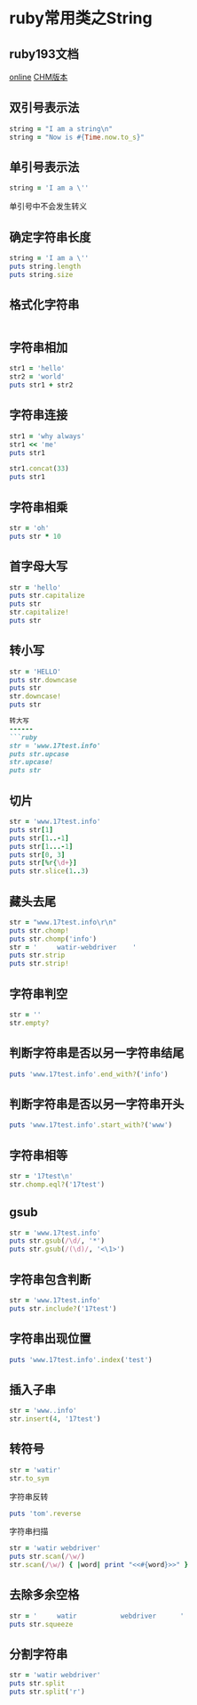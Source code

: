 ruby常用类之String
==================

ruby193文档
-----------
[online](http://ruby-doc.org/)
[CHM版本](http://pan.baidu.com/share/link?shareid=2950416849&uk=607566152)

双引号表示法
------------

```ruby
string = "I am a string\n"
string = "Now is #{Time.now.to_s}"
```

单引号表示法
------------

```ruby
string = 'I am a \''
```

单引号中不会发生转义


确定字符串长度
--------------

```ruby
string = 'I am a \''
puts string.length
puts string.size
```

格式化字符串
------------

```ruby

```

字符串相加
----------

```ruby
str1 = 'hello'
str2 = 'world'
puts str1 + str2
```

字符串连接
----------

```ruby
str1 = 'why always'
str1 << 'me'
puts str1

str1.concat(33)
puts str1
```


字符串相乘
----------

```ruby
str = 'oh'
puts str * 10
```

首字母大写
----------
```ruby
str = 'hello'
puts str.capitalize
puts str
str.capitalize!
puts str
```

转小写
------
```ruby
str = 'HELLO'
puts str.downcase
puts str
str.downcase!
puts str

转大写
------
```ruby
str = 'www.17test.info'
puts str.upcase
str.upcase!
puts str
```

切片
----
```ruby
str = 'www.17test.info'
puts str[1]
puts str[1..-1]
puts str[1...-1]
puts str[0, 3]
puts str[%r{\d+}]
puts str.slice(1..3)
```

藏头去尾
--------
```ruby
str = "www.17test.info\r\n"
puts str.chomp!
puts str.chomp('info')
str = '     watir-webdriver    '
puts str.strip
puts str.strip!
```

字符串判空
----------
```ruby
str = ''
str.empty?
```

判断字符串是否以另一字符串结尾
------------------------------

```ruby
puts 'www.17test.info'.end_with?('info')
```

判断字符串是否以另一字符串开头
------------------------------

```ruby
puts 'www.17test.info'.start_with?('www')
```

字符串相等
---------

```ruby
str = '17test\n'
str.chomp.eql?('17test')
```

gsub
----

```ruby
str = 'www.17test.info'
puts str.gsub(/\d/, '*')
puts str.gsub(/(\d)/, '<\1>')
```

字符串包含判断
--------------

```ruby
str = 'www.17test.info'
puts str.include?('17test')
```

字符串出现位置
--------------
```ruby
puts 'www.17test.info'.index('test')
```

插入子串
--------

```ruby
str = 'www..info'
str.insert(4, '17test')
```

转符号
------

```ruby
str = 'watir'
str.to_sym
```

字符串反转

```ruby
puts 'tom'.reverse
```

字符串扫描

```ruby
str = 'watir webdriver'
puts str.scan(/\w/)
str.scan(/\w/) { |word| print "<<#{word}>>" }
```

去除多余空格
------------

```ruby
str = '     watir           webdriver      '
puts str.squeeze
```

分割字符串
----------

```ruby
str = 'watir webdriver'
puts str.split
puts str.split('r')
```

